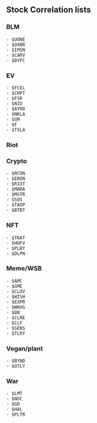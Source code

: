 ## Stock Correlation lists ##

### BLM ###
    - $UONE
    - $OXBR
    - $IPDN
    - $CARV
    - $BYFC 

### EV ###
    - $FCEL
    - $CHPT
    - $FSR
    - $NIO
    - $AYRO
    - $NKLA
    - $GM
    - $F
    - $TSLA

### Riot ###


### Crypto ###
    - $RCON
    - $EBON
    - $RIOT
    - $MARA
    - $MSTR
    - $SOS
    - $TAOP
    - $BTBT
    
    

### NFT ###
    - $TKAT
    - $HOFV
    - $PLBY
    - $DLPN


### Meme/WSB ###
    - $AMC
    - $GME
    - $CLOV
    - $WISH
    - $EXPR
    - $WKHS
    - $BB
    - $CLNE
    - $CLF
    - $SENS
    - $TLRY

### Vegan/plant ###
    - $BYND
    - $OTLY
    
### War ### 
    - $LMT
    - $NOC
    - $GD
    - $HAL
    - $PLTR


